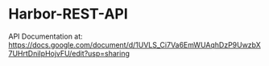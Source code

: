 # Harbor-REST-API

API Documentation at: https://docs.google.com/document/d/1UVLS_Ci7Va6EmWUAqhDzP9UwzbX7UHrtDniIpHojvFU/edit?usp=sharing
